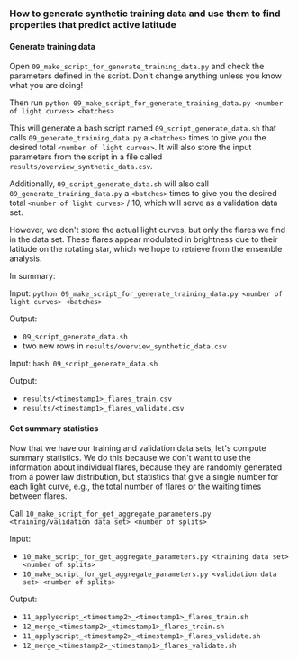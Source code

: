 

### How to generate synthetic training data and use them to find properties that predict active latitude

#### Generate training data

Open `09_make_script_for_generate_training_data.py` and check the parameters defined in the script. Don't change anything unless you know what you are doing!

Then run `python 09_make_script_for_generate_training_data.py <number of light curves> <batches>`

This will generate a bash script named `09_script_generate_data.sh` that calls `09_generate_training_data.py` a `<batches>` times to give you the desired total `<number of light curves>`. It will also store the input parameters from the script in a file called `results/overview_synthetic_data.csv`.

Additionally, `09_script_generate_data.sh` will also call `09_generate_training_data.py` a `<batches>` times to give you the desired total `<number of light curves>` / 10, which will serve as a validation data set.

However, we don't store the actual light curves, but only the flares we find in the data set. These flares appear modulated in brightness due to their latitude on the rotating star, which we hope to retrieve from the ensemble analysis.

In summary:

Input: `python 09_make_script_for_generate_training_data.py <number of light curves> <batches>`

Output:

- `09_script_generate_data.sh`
- two new rows in `results/overview_synthetic_data.csv`

Input: `bash 09_script_generate_data.sh`

Output:

- `results/<timestamp1>_flares_train.csv`
- `results/<timestamp1>_flares_validate.csv`

#### Get summary statistics

Now that we have our training and validation data sets, let's compute summary statistics. We do this because we don't want to use the information about individual flares, because they are randomly generated from a power law distribution, but statistics that give a single number for each light curve, e.g., the total number of flares or the waiting times between flares.

Call `10_make_script_for_get_aggregate_parameters.py <training/validation data set> <number of splits>`


Input:

- `10_make_script_for_get_aggregate_parameters.py <training data set> <number of splits>`
- `10_make_script_for_get_aggregate_parameters.py <validation data set> <number of splits>`

Output:

- `11_applyscript_<timestamp2>_<timestamp1>_flares_train.sh`
- `12_merge_<timestamp2>_<timestamp1>_flares_train.sh`
- `11_applyscript_<timestamp2>_<timestamp1>_flares_validate.sh`
- `12_merge_<timestamp2>_<timestamp1>_flares_validate.sh`



